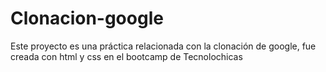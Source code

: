 # Clonacion-google
Este proyecto es una práctica relacionada con la clonación de google, fue creada con html y css en el bootcamp de Tecnolochicas
